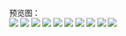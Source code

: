 预览图：<br>
![](https://github.com/taoyimin/ACGN/raw/master/pic/1.jpg)
![](https://github.com/taoyimin/ACGN/raw/master/pic/2.png)
![](https://github.com/taoyimin/ACGN/raw/master/pic/3.png)
![](https://github.com/taoyimin/ACGN/raw/master/pic/4.png)
![](https://github.com/taoyimin/ACGN/raw/master/pic/5.png)
![](https://github.com/taoyimin/ACGN/raw/master/pic/6.png)
![](https://github.com/taoyimin/ACGN/raw/master/pic/7.png)
![](https://github.com/taoyimin/ACGN/raw/master/pic/8.png)
![](https://github.com/taoyimin/ACGN/raw/master/pic/9.png)
![](https://github.com/taoyimin/ACGN/raw/master/pic/10.png)
